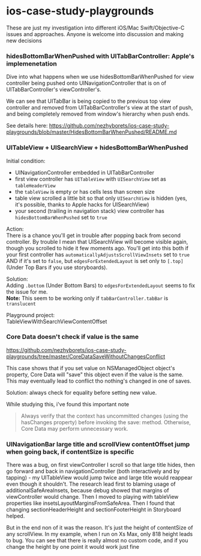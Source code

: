 # ios-case-study-playgrounds
These are just my investigation into different iOS/Mac Swift/Objective-C issues and approaches. Anyone is welcome into discussion and making new decisions

### hidesBottomBarWhenPushed with UITabBarController: Apple's implemenetation
Dive into what happens when we use hidesBottomBarWhenPushed for view controller being pushed onto UINavigationController that is on of UITabBarController's viewController's.

We can see that UITabBar is being copied to the previous top view controller and removed from UITabBarController's view at the start of push, and being completely removed from window's hierarchy when push ends.

See details here: https://github.com/nezhyborets/ios-case-study-playgrounds/blob/master/HidesBottomBarWhenPushed/README.md

### UITableView + UISearchView + hidesBottomBarWhenPushed
Initial condition:
- UINavigationController embedded in UITabBarController
- first view controller has `UITableView` with `UISearchView` set as `tableHeaderView`
- the `tableView` is empty or has cells less than screen size
- table view scrolled a little bit so that only `UISearchView` is hidden (yes, it's possible, thanks to Apple hacks for UISearchView)
- your second (trailing in navigation stack) view controller has `hidesBottomBarWhenPushed` set to `true`

Action:  
There is a chance you'll get in trouble after popping back from second controller. By trouble I mean that UISearchView will become visible again, though you scrolled to hide it few moments ago. You'll get into this both if your first controller has `automaticallyAdjustsScrollViewInsets` set to `true` AND if it's set to `false`, but `edgesForExtendedLayout` is set only to `[.top]` (Under Top Bars if you use storyboards).

Solution:  
Adding `.bottom` (Under Bottom Bars) to `edgesForExtendedLayout` seems to fix the issue for me.  
**Note:** This seem to be working only if `tabBarController.tabBar` is `translucent`

Playground project:  
TableViewWithSearchViewContentOffset

### Core Data doesn't check if value is the same

https://github.com/nezhyborets/ios-case-study-playgrounds/tree/master/CoreDataSaveWithoutChangesConflict

This case shows that if you set value on NSManagedObject object's property, Core Data will "save" this object even if the value is the same. This may eventually lead to conflict tho nothing's changed in one of saves.

Solution: always check for equality before setting new value.

While studying this, i've found this important note
> Always verify that the context has uncommitted changes (using the hasChanges property) before invoking the save: method. Otherwise, Core Data may perform unnecessary work.

### UINavigationBar large title and scrollView contentOffset jump when going back, if contentSize is specific
There was a bug, on first viewController I scroll so that large title hides, then go forward and back in navigationController (both interactively and by tapping) - my UITableView would jump twice and large title would reappear even though it shouldn't. The research lead first to blaming usage of additionalSafeAreaInsets, because debug showed that margins of viewController would change. Then I moved to playing with tableView properties like insetsLayoutMarginsFromSafeArea. Then I found that  changing sectionHeaderHeight and sectionFooterHeight in Storyboard helped.

But in the end non of it was the reason. It's just the height of contentSize of any scrollView. In my example, when I run on Xs Max, only 818 height leads to bug. You can see that there is really almost no custom code, and if you change the height by one point it would work just fine
